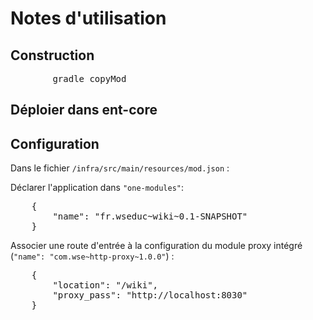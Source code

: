# Notes d'utilisation

## Construction

<pre>
		gradle copyMod
</pre>

## Déploier dans ent-core


## Configuration

Dans le fichier `/infra/src/main/resources/mod.json` :


Déclarer l'application dans `"one-modules"`:
<pre>
	{
		"name": "fr.wseduc~wiki~0.1-SNAPSHOT"
	}
</pre>


Associer une route d'entrée à la configuration du module proxy intégré (`"name": "com.wse~http-proxy~1.0.0"`) :
<pre>
	{
		"location": "/wiki",
		"proxy_pass": "http://localhost:8030"
	}
</pre>

